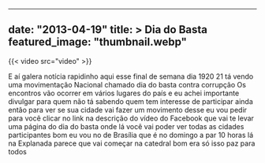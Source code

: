 
---
date: "2013-04-19"
title: > 
    Dia do Basta
featured_image: "thumbnail.webp"
---

{{< video src="video" >}}


E aí galera notícia rapidinho aqui esse
final de semana dia 1920 21 tá vendo uma
movimentação Nacional chamado dia do
basta contra corrupção Os encontros vão
ocorrer em vários lugares do país e eu
achei importante divulgar para quem não
tá sabendo quem tem interesse de
participar ainda então para ver se sua
cidade vai fazer um movimento desse eu
vou pedir para você clicar no link na
descrição do vídeo do Facebook que vai
te levar uma página do dia do basta onde
lá você vai poder ver todas as cidades
participantes bom eu vou no de Brasília
que é no domingo a par 10 horas lá na
Explanada parece que vai começar na
catedral bom era só isso paz para
todos